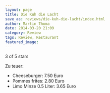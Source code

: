 ```yaml
---
layout: page
title: Die Kuh die Lacht
save_as: reviews/die-kuh-die-lacht/index.html
author: Martin Thoma
date: 2014-03-20 21:09
category: Review
tags: Review, Restaurant
featured_image: 
---
```


3 of 5 stars

Zu teuer:

* Cheeseburger: 7.50 Euro
* Pommes frites: 2.80 Euro
* Limo Minze 0.5 Liter: 3.65 Euro
